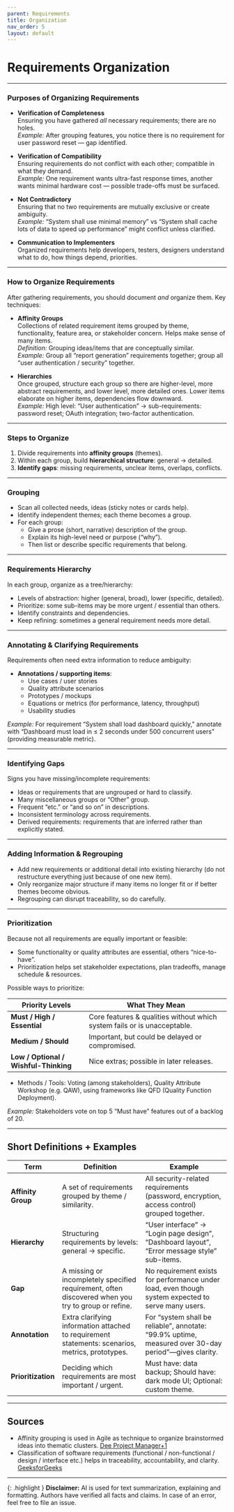 ```yaml
---
parent: Requirements
title: Organization
nav_order: 5
layout: default
---
```


# Requirements Organization
---

### Purposes of Organizing Requirements

- **Verification of Completeness**  
    Ensuring you have gathered _all_ necessary requirements; there are no holes.  
    _Example:_ After grouping features, you notice there is no requirement for user password reset — gap identified.
    
- **Verification of Compatibility**  
    Ensuring requirements do not conflict with each other; compatible in what they demand.  
    _Example:_ One requirement wants ultra-fast response times, another wants minimal hardware cost — possible trade-offs must be surfaced.
    
- **Not Contradictory**  
    Ensuring that no two requirements are mutually exclusive or create ambiguity.  
    _Example:_ “System shall use minimal memory” vs “System shall cache lots of data to speed up performance” might conflict unless clarified.
    
- **Communication to Implementers**  
    Organized requirements help developers, testers, designers understand what to do, how things depend, priorities.
    

---

### How to Organize Requirements

After gathering requirements, you should document _and_ organize them. Key techniques:

- **Affinity Groups**  
    Collections of related requirement items grouped by theme, functionality, feature area, or stakeholder concern. Helps make sense of many items.  
    _Definition:_ Grouping ideas/items that are conceptually similar.  
    _Example:_ Group all “report generation” requirements together; group all “user authentication / security” together.
    
- **Hierarchies**  
    Once grouped, structure each group so there are higher-level, more abstract requirements, and lower level, more detailed ones. Lower items elaborate on higher items, dependencies flow downward.  
    _Example:_ High level: “User authentication” → sub-requirements: password reset; OAuth integration; two-factor authentication.
    

---

### Steps to Organize

1. Divide requirements into **affinity groups** (themes).
2. Within each group, build **hierarchical structure**: general → detailed.
3. **Identify gaps**: missing requirements, unclear items, overlaps, conflicts.

---

### Grouping

- Scan all collected needs, ideas (sticky notes or cards help).
- Identify independent themes; each theme becomes a group.
- For each group:
    - Give a prose (short, narrative) description of the group.
    - Explain its high-level need or purpose (“why”).
    - Then list or describe specific requirements that belong.

---

### Requirements Hierarchy

In each group, organize as a tree/hierarchy:

- Levels of abstraction: higher (general, broad), lower (specific, detailed).
- Prioritize: some sub-items may be more urgent / essential than others.
- Identify constraints and dependencies.
- Keep refining: sometimes a general requirement needs more detail.

---

### Annotating & Clarifying Requirements

Requirements often need extra information to reduce ambiguity:

- **Annotations / supporting items**:
    - Use cases / user stories
    - Quality attribute scenarios
    - Prototypes / mockups
    - Equations or metrics (for performance, latency, throughput)
    - Usability studies

_Example:_ For requirement “System shall load dashboard quickly,” annotate with “Dashboard must load in ≤ 2 seconds under 500 concurrent users” (providing measurable metric).

---

### Identifying Gaps

Signs you have missing/incomplete requirements:

- Ideas or requirements that are ungrouped or hard to classify.
- Many miscellaneous groups or “Other” group.
- Frequent “etc.” or “and so on” in descriptions.
- Inconsistent terminology across requirements.
- Derived requirements: requirements that are inferred rather than explicitly stated.

---

### Adding Information & Regrouping

- Add new requirements or additional detail into existing hierarchy (do not restructure everything just because of one new item).
- Only reorganize major structure if many items no longer fit or if better themes become obvious.
- Regrouping can disrupt traceability, so do carefully.

---

### Prioritization

Because not all requirements are equally important or feasible:

- Some functionality or quality attributes are essential, others “nice-to-have”.
- Prioritization helps set stakeholder expectations, plan tradeoffs, manage schedule & resources.

Possible ways to prioritize:

|Priority Levels|What They Mean|
|---|---|
|**Must / High / Essential**|Core features & qualities without which system fails or is unacceptable.|
|**Medium / Should**|Important, but could be delayed or compromised.|
|**Low / Optional / Wishful-Thinking**|Nice extras; possible in later releases.|

- Methods / Tools: Voting (among stakeholders), Quality Attribute Workshop (e.g. QAW), using frameworks like QFD (Quality Function Deployment).

_Example:_ Stakeholders vote on top 5 “Must have” features out of a backlog of 20.

---

## Short Definitions + Examples

|Term|Definition|Example|
|---|---|---|
|**Affinity Group**|A set of requirements grouped by theme / similarity.|All security-related requirements (password, encryption, access control) grouped together.|
|**Hierarchy**|Structuring requirements by levels: general → specific.|“User interface” → “Login page design”, “Dashboard layout”, “Error message style” sub-items.|
|**Gap**|A missing or incompletely specified requirement, often discovered when you try to group or refine.|No requirement exists for performance under load, even though system expected to serve many users.|
|**Annotation**|Extra clarifying information attached to requirement statements: scenarios, metrics, prototypes.|For “system shall be reliable”, annotate: “99.9% uptime, measured over 30-day period”—gives clarity.|
|**Prioritization**|Deciding which requirements are most important / urgent.|Must have: data backup; Should have: dark mode UI; Optional: custom theme.|

---

## Sources

- Affinity grouping is used in Agile as technique to organize brainstormed ideas into thematic clusters. [Dee Project Manager+1](https://deeprojectmanager.com/affinity-grouping-technique/)
- Classification of software requirements (functional / non-functional / design / interface etc.) helps in traceability, accountability, and clarity. [GeeksforGeeks](https://www.geeksforgeeks.org/software-engineering/software-engineering-classification-of-software-requirements/)

---

{: .highlight }
**Disclaimer:** AI is used for text summarization, explaining and formatting. Authors have verified all facts and claims. In case of an error, feel free to file an issue.
